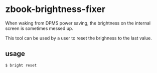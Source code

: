 # zbook-brightness-fixer
When waking from DPMS power saving, the brightness on the internal screen is sometimes messed up.

This tool can be used by a user to reset the brighness to the last value.

## usage
```
$ bright reset
```
